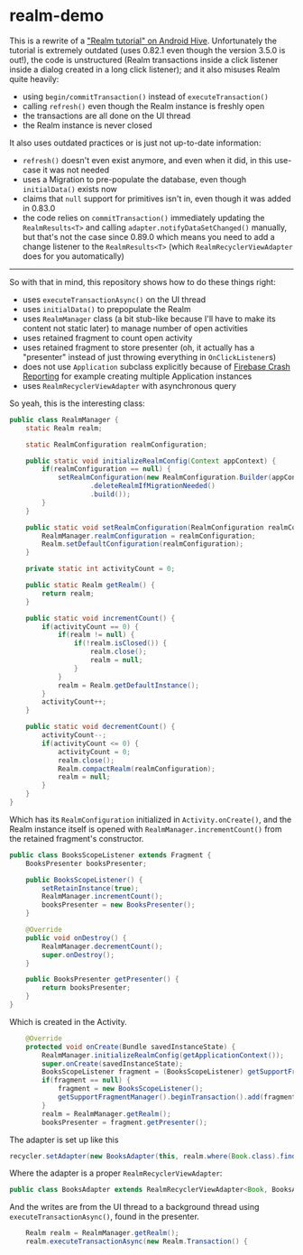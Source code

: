 # realm-demo
This is a rewrite of a ["Realm tutorial" on Android Hive](http://www.androidhive.info/2016/05/android-working-with-realm-database-replacing-sqlite-core-data1). Unfortunately the tutorial is extremely outdated (uses 0.82.1 even though the version 3.5.0 is out!), the code is unstructured (Realm transactions inside a click listener inside a dialog created in a long click listener); and it also misuses Realm quite heavily: 

- using `begin/commitTransaction()` instead of `executeTransaction()`
- calling `refresh()` even though the Realm instance is freshly open
- the transactions are all done on the UI thread
- the Realm instance is never closed

It also uses outdated practices or is just not up-to-date information:

- `refresh()` doesn't even exist anymore, and even when it did, in this use-case it was not needed
- uses a Migration to pre-populate the database, even though `initialData()` exists now
- claims that `null` support for primitives isn't in, even though it was added in 0.83.0
- the code relies on `commitTransaction()` immediately updating the `RealmResults<T>` and calling `adapter.notifyDataSetChanged()` manually, but that's not the case since 0.89.0 which means you need to add a change listener to the `RealmResults<T>` (which `RealmRecyclerViewAdapter` does for you automatically)

------------------------------

So with that in mind, this repository shows how to do these things right:

- uses `executeTransactionAsync()` on the UI thread
- uses `initialData()` to prepopulate the Realm
- uses `RealmManager` class (a bit stub-like because I'll have to make its content not static later) to manage number of open activities
- uses retained fragment to count open activity
- uses retained fragment to store presenter (oh, it actually has a "presenter" instead of just throwing everything in `OnClickListener`s)
- does not use `Application` subclass explicitly because of [Firebase Crash Reporting](https://firebase.google.com/docs/crash/android) for example creating multiple Application instances
- uses `RealmRecyclerViewAdapter` with asynchronous query

So yeah, this is the interesting class:

``` java
public class RealmManager {
    static Realm realm;

    static RealmConfiguration realmConfiguration;

    public static void initializeRealmConfig(Context appContext) {
        if(realmConfiguration == null) {
            setRealmConfiguration(new RealmConfiguration.Builder(appContext).initialData(new RealmInitialData())
                    .deleteRealmIfMigrationNeeded()
                    .build());
        }
    }

    public static void setRealmConfiguration(RealmConfiguration realmConfiguration) {
        RealmManager.realmConfiguration = realmConfiguration;
        Realm.setDefaultConfiguration(realmConfiguration);
    }

    private static int activityCount = 0;

    public static Realm getRealm() {
        return realm;
    }

    public static void incrementCount() {
        if(activityCount == 0) {
            if(realm != null) {
                if(!realm.isClosed()) {
                    realm.close();
                    realm = null;
                }
            }
            realm = Realm.getDefaultInstance();
        }
        activityCount++;
    }

    public static void decrementCount() {
        activityCount--;
        if(activityCount <= 0) {
            activityCount = 0;
            realm.close();
            Realm.compactRealm(realmConfiguration);
            realm = null;
        }
    }
}
```

Which has its `RealmConfiguration` initialized in `Activity.onCreate()`, and the Realm instance itself is opened with `RealmManager.incrementCount()` from the retained fragment's constructor.

``` java
public class BooksScopeListener extends Fragment {
    BooksPresenter booksPresenter;

    public BooksScopeListener() {
        setRetainInstance(true);
        RealmManager.incrementCount();
        booksPresenter = new BooksPresenter();
    }

    @Override
    public void onDestroy() {
        RealmManager.decrementCount();
        super.onDestroy();
    }

    public BooksPresenter getPresenter() {
        return booksPresenter;
    }
}
```

Which is created in the Activity.

``` java
    @Override
    protected void onCreate(Bundle savedInstanceState) {
        RealmManager.initializeRealmConfig(getApplicationContext());
        super.onCreate(savedInstanceState);
        BooksScopeListener fragment = (BooksScopeListener) getSupportFragmentManager().findFragmentByTag("SCOPE_LISTENER");
        if(fragment == null) {
            fragment = new BooksScopeListener();
            getSupportFragmentManager().beginTransaction().add(fragment, "SCOPE_LISTENER").commit();
        }
        realm = RealmManager.getRealm();
        booksPresenter = fragment.getPresenter();
```

The adapter is set up like this

``` java
recycler.setAdapter(new BooksAdapter(this, realm.where(Book.class).findAllAsync(), booksPresenter));
```
        
Where the adapter is a proper `RealmRecyclerViewAdapter`:

``` java
public class BooksAdapter extends RealmRecyclerViewAdapter<Book, BooksAdapter.BookViewHolder> {
```
        
And the writes are from the UI thread to a background thread using `executeTransactionAsync()`, found in the presenter.

``` java
    Realm realm = RealmManager.getRealm();
    realm.executeTransactionAsync(new Realm.Transaction() {
```
